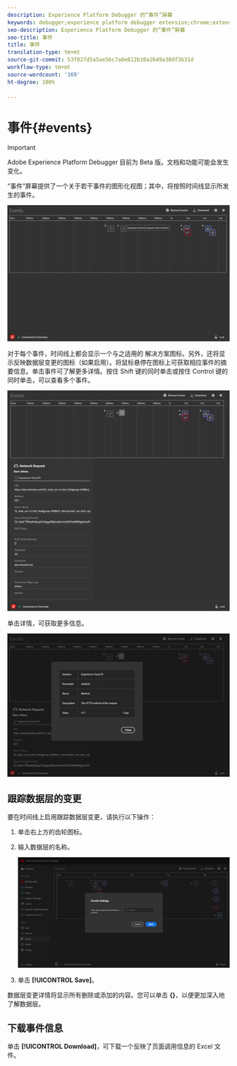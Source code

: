 ```yaml
---
description: Experience Platform Debugger 的“事件”屏幕
keywords: debugger;experience platform debugger extension;chrome;extension;events;dtm;target
seo-description: Experience Platform Debugger 的“事件”屏幕
seo-title: 事件
title: 事件
translation-type: tm+mt
source-git-commit: 53f027d5a5ae56c7a8e812b10a2649a38df3b31d
workflow-type: tm+mt
source-wordcount: '169'
ht-degree: 100%

---
```



# 事件{#events}

>[!IMPORTANT]
>
>Adobe Experience Platform Debugger 目前为 Beta 版。文档和功能可能会发生变化。

“事件”屏幕提供了一个关于若干事件的图形化视图；其中，将按照时间线显示所发生的事件。

![](assets/events.jpg)

对于每个事件，时间线上都会显示一个与之适用的 解决方案图标。另外，还将显示反映数据层变更的图标（如果启用）。将鼠标悬停在图标上可获取相应事件的摘要信息。单击事件可了解更多详情。按住 Shift 键的同时单击或按住 Control 键的同时单击，可以查看多个事件。

![](assets/events-details.jpg)

单击详情，可获取更多信息。

![](assets/events-details-more.jpg)

## 跟踪数据层的变更

要在时间线上启用跟踪数据层变更，请执行以下操作：

1. 单击右上方的齿轮图标。
1. 输入数据层的名称。

   ![](assets/event-datalayer.jpg)

1. 单击 **[!UICONTROL Save]**。

数据层变更详情将显示所有删除或添加的内容。您可以单击 **{}**，以便更加深入地了解数据层。

## 下载事件信息

单击 **[!UICONTROL Download]**，可下载一个反映了页面调用信息的 Excel 文件。
